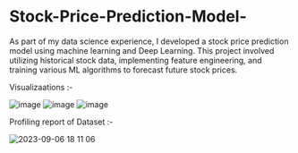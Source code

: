 # Stock-Price-Prediction-Model-
As part of my data science experience, I developed a stock price prediction model using machine learning and Deep Learning. This project involved utilizing historical stock data, implementing feature engineering, and training various ML algorithms to forecast future stock prices.

Visualizaations :- 

![image](https://github.com/Tanay600/Stock-Price-Prediction-Model-/assets/114192101/7946f1a4-bae2-4bad-a052-a4ff8b113d74)
![image](https://github.com/Tanay600/Stock-Price-Prediction-Model-/assets/114192101/e82c93e5-5018-4c71-91ba-613a8f3d64fa)
![image](https://github.com/Tanay600/Stock-Price-Prediction-Model-/assets/114192101/bf8589cd-6118-4c7a-bea8-3e944277fd39)

Profiling report of Dataset :- 

![2023-09-06 18 11 06](https://github.com/Tanay600/Stock-Price-Prediction-Model-/assets/114192101/f5564c4e-ea91-402c-a695-284af137345e)

